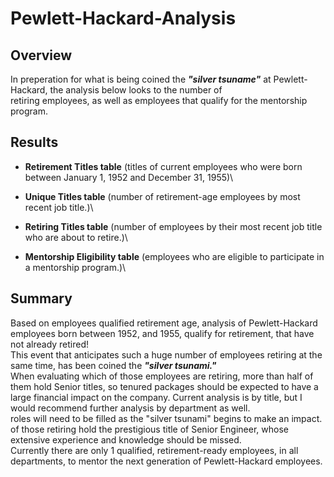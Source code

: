 # Pewlett-Hackard-Analysis

## Overview 
In preperation for what is being coined the __*"silver tsuname"*__ at Pewlett-Hackard, the analysis below looks to the number of<br />
retiring employees, as well as employees that qualify for the mentorship program.

## Results
  - __**Retirement Titles table**__ (titles of current employees who were born between January 1, 1952 and December 31, 1955)\
  

  - __**Unique Titles table**__ (number of retirement-age employees by most recent job title.)\

  
  - __**Retiring Titles table**__ (number of employees by their most recent job title who are about to retire.)\


  - __**Mentorship Eligibility table**__ (employees who are eligible to participate in a mentorship program.)\
 
  
## Summary
Based on employees qualified retirement age, analysis of Pewlett-Hackard employees born between 1952, and 1955,  qualify for retirement, that have not already retired!<br />
This event that anticipates such a huge number of employees retiring at the same time, has been coined the 	__*"silver tsunami."*__ <br />
When evaluating which of those  employees are retiring, more than half of them hold Senior titles, so tenured packages should be expected to have a large financial impact on the company. Current analysis is by title, but I would recommend further analysis by department as well.<br />
 roles will need to be filled as the "silver tsunami" begins to make an impact.<br />
 of those retiring hold the prestigious title of Senior Engineer, whose extensive experience and knowledge should be missed.<br />
Currently there are only 1 qualified, retirement-ready employees, in all departments, to mentor the next generation of Pewlett-Hackard employees.

